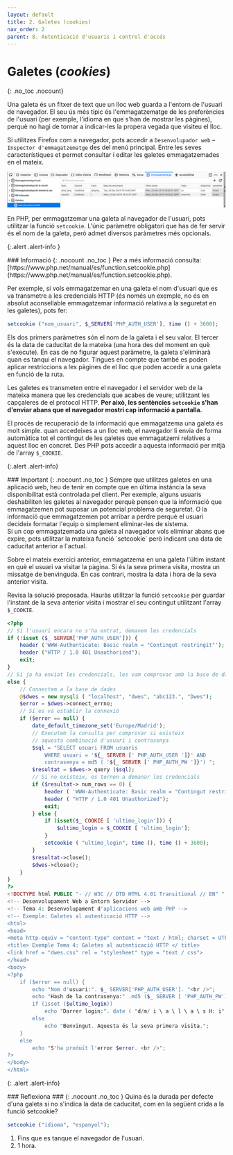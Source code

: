 ```yaml
---
layout: default
title: 2. Galetes (cookies)
nav_order: 2
parent: 8. Autenticació d'usuaris i control d'accés 
---
```

 

# Galetes (*cookies*) #
{: .no_toc .nocount}




Una galeta és un fitxer de text que un lloc web guarda a l'entorn de l'usuari de navegador. El seu ús més típic és l'emmagatzematge de les preferències de l'usuari (per exemple, l'idioma en que s'han de mostrar les pàgines), perquè no hagi de tornar a indicar-les la propera vegada que visiteu el lloc.

Si utilitzes Firefox com a navegador, pots accedir a `Desenvolupador web` &ndash; `Inspector d'emmagatzematge` des del menú principal. Entre les seves característiques et permet consultar i editar les galetes emmagatzemades en el mateix.

![Inspeccionar galetes en Firefox](images/galetes-firefox.png)

En PHP, per emmagatzemar una galeta al navegador de l'usuari, pots utilitzar la funció `setcookie`. L'únic paràmetre obligatori que has de fer servir és el nom de la galeta, però admet diversos paràmetres més opcionals.

{:.alert .alert-info }
<div markdown="1">
### Informació
{: .nocount .no_toc }
Per a més informació consulta: [https://www.php.net/manual/es/function.setcookie.php](https://www.php.net/manual/es/function.setcookie.php).
</div>

Per exemple, si vols emmagatzemar en una galeta el nom d'usuari que es va transmetre a les credencials HTTP (és només un exemple, no és en absolut aconsellable emmagatzemar informació relativa a la seguretat en les galetes), pots fer:

```php
setcookie ("nom_usuari", $_SERVER['PHP_AUTH_USER'], time () + 3600);
```

Els dos primers paràmetres són el nom de la galeta i el seu valor. El tercer és la data de caducitat de la mateixa (una hora des del moment en què s'execute). En cas de no figurar aquest paràmetre, la galeta s'eliminarà quan es tanqui el navegador. Tingues en compte que també es poden aplicar restriccions a les pàgines de el lloc que poden accedir a una galeta en funció de la ruta.

Les galetes es transmeten entre el navegador i el servidor web de la mateixa manera que les credencials que acabes de veure; utilitzant les capçaleres de el protocol HTTP. **Per això, les
sentències `setcookie` s'han d'enviar abans que el navegador mostri cap informació a pantalla.**

El procés de recuperació de la informació que emmagatzema una galeta és molt simple. quan accedeixes a un lloc web, el navegador li envia de forma automàtica tot el contingut de les galetes que emmagatzemi relatives a aquest lloc en concret. Des PHP pots accedir a aquesta informació per mitjà de l'array `$_COOKIE`.

{:.alert .alert-info}
<div markdown="1">
### Important
{: .nocount .no_toc }
Sempre que utilitzes galetes en una aplicació web, heu de tenir en compte que en última instància la seva disponibilitat està controlada pel client. Per exemple, alguns usuaris deshabiliten les galetes al navegador perquè pensen que la informació que emmagatzemen pot suposar un potencial problema de seguretat. O la informació que emmagatzemen pot arribar a perdre perquè el usuari decideix formatar l'equip o simplement eliminar-les de sistema.
</div>
Si un cop emmagatzemada una galeta al navegador vols eliminar abans que expire, pots utilitzar la mateixa funció `setcookie` però indicant una data de caducitat anterior a l'actual.

Sobre el mateix exercici anterior, emmagatzema en una galeta l'últim instant en què el usuari va visitar la pàgina. Si és la seva primera visita, mostra un missatge de benvinguda. En cas contrari, mostra la data i hora de la seva anterior visita.

Revisa la solució proposada. Hauràs utilitzar la funció `setcookie` per guardar l'instant de la seva anterior visita i mostrar el seu contingut utilitzant l'array `$_COOKIE`.

```php
<?php
// Si l'usuari encara no s'ha entrat, demanem les credencials
if (!isset ($_ SERVER['PHP_AUTH_USER'])) {
    header ('WWW-Authenticate: Basic realm = "Contingut restringit"');
    header ("HTTP / 1.0 401 Unauthorized");
    exit;
}
// Si ja ha enviat les credencials, les vam comprovar amb la base de dades
else {
    // Connectem a la base de dades
    @$dwes = new mysqli ( "localhost", "dwes", "abc123.", "Dwes");
    $error = $dwes->connect_errno;
    // Si es va establir la connexió
    if ($error == null) {
        date_default_timezone_set('Europe/Madrid');
        // Executem la consulta per comprovar si existeix
        // aquesta combinació d'usuari i contrasenya
        $sql ​​= "SELECT usuari FROM usuaris
            WHERE usuari = '${_ SERVER [' PHP_AUTH_USER ']}' AND
            contrasenya = md5 ( '${_ SERVER [' PHP_AUTH_PW ']}') ";
        $resultat = $dwes-> query ($sql);
        // Si no existeix, es tornen a demanar les credencials
        if ($resultat-> num_rows == 0) {
            header ( 'WWW-Authenticate: Basic realm = "Contingut restringit"');
            header ( "HTTP / 1.0 401 Unauthorized");
            exit;
        } else {
            if (isset($_ COOKIE [ 'ultimo_login'])) {
                $ultimo_login = $_COOKIE [ 'ultimo_login'];
            }
            setcookie ( "ultimo_login", time (), time () + 3600);
        }
        $resultat->close();
        $dwes->close();
    }
}
?>
<!DOCTYPE html PUBLIC "- // W3C // DTD HTML 4.01 Transitional // EN" " http://www.w3.org/TR/html4/loose.dtd ">
<!-- Desenvolupament Web a Entorn Servidor -->
<!-- Tema 4: Desenvolupament d'aplicacions web amb PHP -->
<!-- Exemple: Galetes al autenticació HTTP -->
<html>
<head>
<meta http-equiv = "content-type" content = "text / html; charset = UTF-8">
<title> Exemple Tema 4: Galetes al autenticació HTTP </ title>
<link href = "dwes.css" rel = "stylesheet" type = "text / css">
</head>
<body>
<?php
    if ($error == null) {
        echo "Nom d'usuari:". $_ SERVER['PHP_AUTH_USER']. "<br />";
        echo "Hash de la contrasenya:" .md5 ($_ SERVER [ 'PHP_AUTH_PW']). "<br />";
        if (isset ($ultimo_login))
            echo "Darrer login:". date ( "d/m/ i \ a \ l \ a \ s H: i", $ultimo_login);
        else
            echo "Benvingut. Aquesta és la seva primera visita.";
    }
    else
        echo "S'ha produït l'error $error. <br />";
?>
</body>
</html>
```

{: .alert .alert-info}
<div markdown="1">
### Reflexiona ###
{: .nocount .no_toc }
Quina és la durada per defecte d'una galeta si no s'indica la data de caducitat,
com en la següent crida a la funció setcookie?

```php
setcookie ("idioma", "espanyol");
```

1. Fins que es tanque el navegador de l'usuari.
2. 1 hora.
</div>
